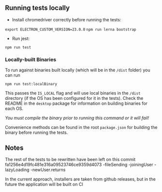 ## Running tests locally

*  Install chromedriver correctly before running the tests:

`export ELECTRON_CUSTOM_VERSION=23.0.0`
`npm run lerna bootstrap`


*  Run jest:

`npm run test`

### Locally-built Binaries

To run against binaries built locally (which will be in the `/dist` folder) you can run

```
npm run test:localBinary
```

This passes the `IS_LOCAL` flag and will use local binaries in the `/dist` directory (if the OS has been configured for it in the tests).  Check the README in the `desktop` package for information on building binaries for each OS.  

*You must compile the binary prior to running this command or it will fail!*

Convenience methods can be found in the root `package.json` for building the binary before running the tests.


## Notes

The rest of the tests to be rewritten have been left on this commit fa1256e4d19fc481e316a09523746ce9359d4073
-fileSending
-joiningUser
-lazyLoading
-newUser.returns

In the current approach, installers are taken from github releases, but in the future the application will be built on CI